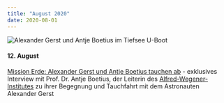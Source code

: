 ```yaml
---
title: "August 2020"
date: 2020-08-01
---
```


![Alexander Gerst und Antje Boetius im Tiefsee U-Boot](https://res.cloudinary.com/deepwave-org/image/upload/v1747244339/deepwave.org/MissionErdeAzoren_JoachimJakobsen.jpg)

#### **12\. August**

[Mission Erde: Alexander Gerst und Antje Boetius tauchen ab](https://www.deepwave.org/mission-erde-alexander-gerst-und-antje-boetius-tauchen-ab/) - exklusives Interview mit Prof. Dr. Antje Boetius, der Leiterin des [Alfred-Wegener-Institutes](https://www.awi.de/) zu ihrer Begegnung und Tauchfahrt mit dem Astronauten Alexander Gerst
